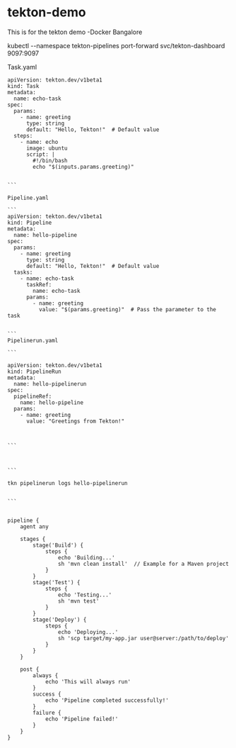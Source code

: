 # tekton-demo
This is for the tekton demo -Docker Bangalore


kubectl --namespace tekton-pipelines port-forward svc/tekton-dashboard 9097:9097

Task.yaml

````
apiVersion: tekton.dev/v1beta1
kind: Task
metadata:
  name: echo-task
spec:
  params:
    - name: greeting
      type: string
      default: "Hello, Tekton!"  # Default value
  steps:
    - name: echo
      image: ubuntu
      script: |
        #!/bin/bash
        echo "$(inputs.params.greeting)"


```

Pipeline.yaml

```
apiVersion: tekton.dev/v1beta1
kind: Pipeline
metadata:
  name: hello-pipeline
spec:
  params:
    - name: greeting
      type: string
      default: "Hello, Tekton!"  # Default value
  tasks:
    - name: echo-task
      taskRef:
        name: echo-task
      params:
        - name: greeting
          value: "$(params.greeting)"  # Pass the parameter to the task


```
Pipelinerun.yaml

```

apiVersion: tekton.dev/v1beta1
kind: PipelineRun
metadata:
  name: hello-pipelinerun
spec:
  pipelineRef:
    name: hello-pipeline
  params:
    - name: greeting
      value: "Greetings from Tekton!"



```



```

tkn pipelinerun logs hello-pipelinerun


```


pipeline {
    agent any

    stages {
        stage('Build') {
            steps {
                echo 'Building...'
                sh 'mvn clean install'  // Example for a Maven project
            }
        }
        stage('Test') {
            steps {
                echo 'Testing...'
                sh 'mvn test'
            }
        }
        stage('Deploy') {
            steps {
                echo 'Deploying...'
                sh 'scp target/my-app.jar user@server:/path/to/deploy'
            }
        }
    }

    post {
        always {
            echo 'This will always run'
        }
        success {
            echo 'Pipeline completed successfully!'
        }
        failure {
            echo 'Pipeline failed!'
        }
    }
}

